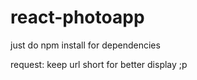 # react-photoapp


just do npm install for dependencies 

request: keep url short for better display ;p
